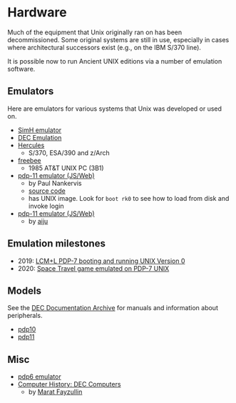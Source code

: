 # Hardware

Much of the equipment that Unix originally ran on has been decommissioned. Some original systems are still in use, especially in cases where architectural successors exist (e.g., on the IBM S/370 line).

It is possible now to run Ancient UNIX editions via a number of emulation software.

## Emulators

Here are emulators for various systems that Unix was developed or used on.

 * [SimH emulator](http://simh.trailing-edge.com/)
 * [DEC Emulation](http://www.avanthar.com/healyzh/decemulation/decemu.html)
 * [Hercules](http://www.hercules-390.eu/)
   - S/370, ESA/390 and z/Arch
 * [freebee](https://github.com/philpem/freebee)
   - 1985 AT&T UNIX PC (3B1)
 * [pdp-11 emulator (JS/Web)](https://skn.noip.me/pdp11/pdp11.html)
   * by Paul Nankervis
   * [source code](https://github.com/paulnank/nankervis-pdp11-js)
   * has UNIX image. Look for `boot rk0` to see how to load from disk and invoke login
 * [pdp-11 emulator (JS/Web)](http://pdp11.aiju.de/)
   * by [aiju](https://aiju.de/about_me/)

## Emulation milestones

 * 2019: [LCM+L PDP-7 booting and running UNIX Version 0](https://www.youtube.com/watch?v=pvaPaWyiuLA)
 * 2020: [Space Travel game emulated on PDP-7 UNIX](./code/pdp7.md)

## Models

See the [DEC Documentation Archive](http://bitsavers.org/pdf/dec/) for manuals and information about peripherals.

 * [pdp10](https://github.com/PDP-10/-READ--THIS-)
 * [pdp11](http://www.pdp11.org)

## Misc

 * [pdp6 emulator](https://github.com/aap/pdp6/)
 * [Computer History: DEC Computers](https://fms.komkon.org/comp/sys/DEC.html) <!-- 2015 -->
   * by [Marat Fayzullin](https://fms.komkon.org/)
